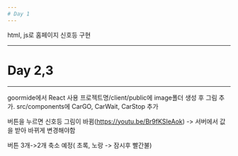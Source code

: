 ```yaml
---
# Day 1
---
```

html, js로 홈페이지 신호등 구현

---
# Day 2,3
---
goormide에서 React 사용
프로젝트명/client/public에 image폴더 생성 후 그림 추가.
src/components에 CarGO, CarWait, CarStop 추가

버튼을 누르면 신호등 그림이 바뀜(https://youtu.be/Br9fKSIeAok)
    -> 서버에서 값을 받아 바뀌게 변경해야함

버튼 3개->2개 축소 예정( 초록, 노랑 -> 잠시후 빨간불)
